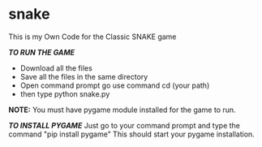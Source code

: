 # snake
This is my Own Code for the Classic SNAKE game

***TO RUN THE GAME***
<ul>
  <li>Download all the files</li>
  <li>Save all the files in the same directory</li>
  <li>Open command prompt go use command cd (your path)</li>
  <li>then type python snake.py</li>
</ul>

**NOTE:** You must have pygame module installed for the game to run.

***TO INSTALL PYGAME***
Just go to your command prompt and type the command
"pip install pygame"
This should start your pygame installation.
